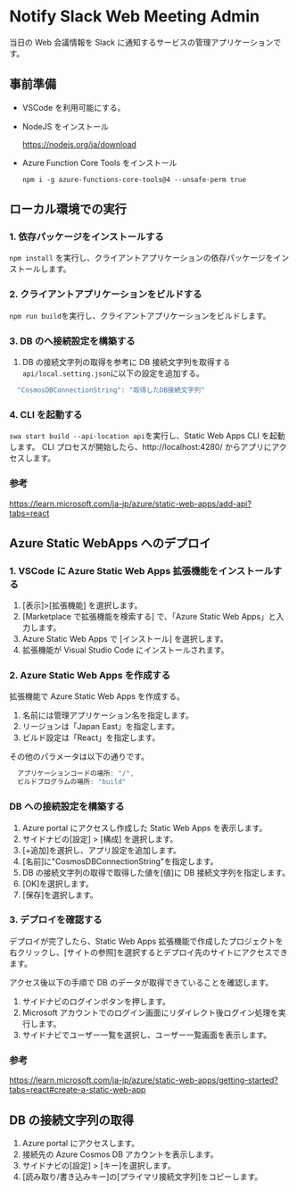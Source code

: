 # Notify Slack Web Meeting Admin

当日の Web 会議情報を Slack に通知するサービスの管理アプリケーションです。

## 事前準備

- VSCode を利用可能にする。

- NodeJS をインストール

  https://nodejs.org/ja/download

- Azure Function Core Tools をインストール

  `npm i -g azure-functions-core-tools@4 --unsafe-perm true`

## ローカル環境での実行

### 1. 依存パッケージをインストールする

`npm install` を実行し、クライアントアプリケーションの依存パッケージをインストールします。

### 2. クライアントアプリケーションをビルドする

`npm run build`を実行し、クライアントアプリケーションをビルドします。

### 3. DB のへ接続設定を構築する

1. DB の接続文字列の取得を参考に DB 接続文字列を取得する
   `api/local.setting.json`に以下の設定を追加する。

```js
  "CosmosDBConnectionString": "取得したDB接続文字列"
```

### 4. CLI を起動する

`swa start build --api-location api`を実行し、Static Web Apps CLI を起動します。
CLI プロセスが開始したら、http://localhost:4280/ からアプリにアクセスします。

### 参考

https://learn.microsoft.com/ja-jp/azure/static-web-apps/add-api?tabs=react

## Azure Static WebApps へのデプロイ

### 1. VSCode に Azure Static Web Apps 拡張機能をインストールする

1. [表示]>[拡張機能] を選択します。
2. [Marketplace で拡張機能を検索する] で、「Azure Static Web Apps」と入力します。
3. Azure Static Web Apps で [インストール] を選択します。
4. 拡張機能が Visual Studio Code にインストールされます。

### 2. Azure Static Web Apps を作成する

拡張機能で Azure Static Web Apps を作成する。

1. 名前には管理アプリケーション名を指定します。
2. リージョンは「Japan East」を指定します。
3. ビルド設定は「React」を指定します。

その他のパラメータは以下の通りです。

```js
  アプリケーションコードの場所: "/",
  ビルドプログラムの場所: "build"
```

### DB への接続設定を構築する

1. Azure portal にアクセスし作成した Static Web Apps を表示します。
2. サイドナビの[設定] > [構成] を選択します。
3. [+追加]を選択し、アプリ設定を追加します。
4. [名前]に"CosmosDBConnectionString"を指定します。
5. DB の接続文字列の取得で取得した値を[値]に DB 接続文字列を指定します。
6. [OK]を選択します。
7. [保存]を選択します。

### 3. デプロイを確認する

デプロイが完了したら、Static Web Apps 拡張機能で作成したプロジェクトを右クリックし、[サイトの参照]を選択するとデプロイ先のサイトにアクセスできます。

アクセス後以下の手順で DB のデータが取得できていることを確認します。

1. サイドナビのログインボタンを押します。
2. Microsoft アカウントでのログイン画面にリダイレクト後ログイン処理を実行します。
3. サイドナビでユーザー一覧を選択し、ユーザー一覧画面を表示します。

### 参考

https://learn.microsoft.com/ja-jp/azure/static-web-apps/getting-started?tabs=react#create-a-static-web-app

## DB の接続文字列の取得

1. Azure portal にアクセスします。
2. 接続先の Azure Cosmos DB アカウントを表示します。
3. サイドナビの[設定] > [キー]を選択します。
4. [読み取り/書き込みキー]の[プライマリ接続文字列]をコピーします。
